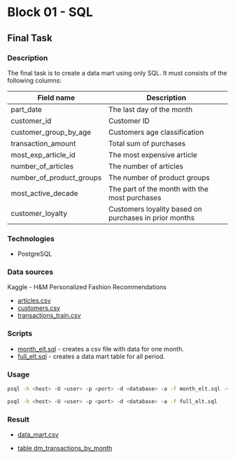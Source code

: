 # Block 01 - SQL

## Final Task

### Description

The final task is to create a data mart using only SQL. It must consists of the following columns:

| Field name               | Description                                            |
| ------------------------ | ------------------------------------------------------ |
| part_date                | The last day of the month                              |
| customer_id              | Customer ID                                            |
| customer_group_by_age    | Customers age classification                           |
| transaction_amount       | Total sum of purchases                                 |
| most_exp_article_id      | The most expensive article                             |
| number_of_articles       | The number of articles                                 |
| number_of_product_groups | The number of product groups                           |
| most_active_decade       | The part of the month with the most purchases          |
| customer_loyalty         | Customers loyality based on purchases in prior months |

### Technologies

- PostgreSQL

### Data sources

Kaggle - H&M Personalized Fashion Recommendations

- [articles.csv](https://www.kaggle.com/competitions/h-and-m-personalized-fashion-recommendations/data?select=articles.csv)
- [customers.csv](https://www.kaggle.com/competitions/h-and-m-personalized-fashion-recommendations/data?select=articles.csv)
- [transactions_train.csv](https://www.kaggle.com/competitions/h-and-m-personalized-fashion-recommendations/data?select=articles.csv)

### Scripts

- [month_elt.sql](sql/month_elt.sql) - creates a csv file with data for one month.
- [full_elt.sql](sql/full_elt.sql) - creates a data mart table for all period.

### Usage

```bash
psql -h <host> -U <user> -p <port> -d <database> -a -f month_elt.sql -v part_date="'<date>'"
```

```bash
psql -h <host> -U <user> -p <port> -d <database> -a -f full_elt.sql
```

### Result

- [data_mart.csv](data/data_mart.csv)

- [table dm_transactions_by_month](sql/ddl/tables/create_dm_transactions_by_month.sql)
